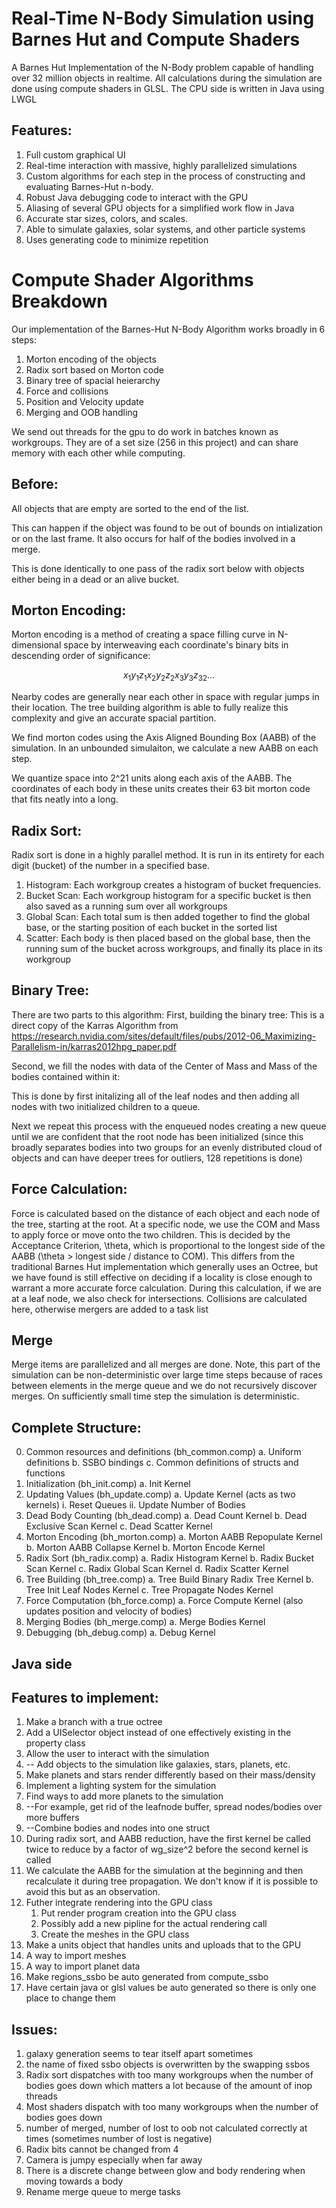 # Real-Time N-Body Simulation using Barnes Hut and Compute Shaders
A Barnes Hut Implementation of the N-Body problem capable of handling over 32 million objects in realtime.
All calculations during the simulation are done using compute shaders in GLSL. The CPU side is written in Java using LWGL

## Features:
 1. Full custom graphical UI
 2. Real-time interaction with massive, highly parallelized simulations
 3. Custom algorithms for each step in the process of constructing and evaluating Barnes-Hut n-body.
 4. Robust Java debugging code to interact with the GPU
 5. Aliasing of several GPU objects for a simplified work flow in Java
 6. Accurate star sizes, colors, and scales.
 7. Able to simulate galaxies, solar systems, and other particle systems
 8. Uses generating code to minimize repetition




# Compute Shader Algorithms Breakdown
Our implementation of the Barnes-Hut N-Body Algorithm works broadly in 6 steps:

1. Morton encoding of the objects
2. Radix sort based on Morton code
3. Binary tree of spacial heierarchy
4. Force and collisions
5. Position and Velocity update
6. Merging and OOB handling

We send out threads for the gpu to do work in batches known as workgroups. They are of a set size (256 in this project) and can share memory with each other while computing.

## Before:

All objects that are empty are sorted to the end of the list.

This can happen if the object was found to be out of bounds on intialization or on the last frame. It also occurs for half of the bodies involved in a merge.

This is done identically to one pass of the radix sort below with objects either being in a dead or an alive bucket. 

## Morton Encoding:

Morton encoding is a method of creating a space filling curve in N-dimensional space by interweaving each coordinate's binary bits in descending order of significance:

$$x_1y_1z_1x_2y_2z_2x_3y_3{z_3}_2\ldots$$

Nearby codes are generally near each other in space with regular jumps in their location. The tree building algorithm is able to fully realize this complexity and give an accurate spacial partition.

We find morton codes using the Axis Aligned Bounding Box (AABB) of the simulation. In an unbounded simulaiton, we calculate a new AABB on each step.

We quantize space into 2^21 units along each axis of the AABB. The coordinates of each body in these units creates their 63 bit morton code that fits neatly into a long.


## Radix Sort:

Radix sort is done in a highly parallel method. It is run in its entirety for each digit (bucket) of the number in a specified base.

1. Histogram: Each workgroup creates a histogram of bucket frequencies. 
2. Bucket Scan: Each workgroup histogram for a specific bucket is then also saved as a running sum over all workgroups
3. Global Scan: Each total sum is then added together to find the global base, or the starting position of each bucket in the sorted list
4. Scatter: Each body is then placed based on the global base, then the running sum of the bucket across workgroups, and finally its place in its workgroup

## Binary Tree:
There are two parts to this algorithm:
First, building the binary tree:
This is a direct copy of the Karras Algorithm from https://research.nvidia.com/sites/default/files/pubs/2012-06_Maximizing-Parallelism-in/karras2012hpg_paper.pdf

Second, we fill the nodes with data of the Center of Mass and Mass of the bodies contained within it:

This is done by first initalizing all of the leaf nodes and then adding all nodes with two initialized children to a queue.

Next we repeat this process with the enqueued nodes creating a new queue until we are confident that the root node has been initialized (since this broadly separates bodies into two groups for an evenly distributed cloud of objects and can have deeper trees for outliers, 128 repetitions is done)

## Force Calculation:

Force is calculated based on the distance of each object and each node of the tree, starting at the root. At a specific node, we use the COM and Mass to apply force or move onto the two children. This is decided by the Acceptance Criterion, \theta, which is proportional to the longest side of the AABB (\theta > longest side / distance to COM). This differs from the traditional Barnes Hut implementation which generally uses an Octree, but we have found is still effective on deciding if a locality is close enough to warrant a more accurate force calculation. During this calculation, if we are at a leaf node, we also check for intersections. Collisions are calculated here, otherwise mergers are added to a task list


## Merge

Merge items are parallelized and all merges are done. Note, this part of the simulation can be non-deterministic over large time steps because of races between elements in the merge queue and we do not recursively discover merges. On sufficiently small time step the simulation is deterministic.


## Complete Structure:

 0. Common resources and definitions (bh_common.comp)
     a. Uniform definitions
     b. SSBO bindings
     c. Common definitions of structs and functions
 1. Initialization (bh_init.comp)
     a. Init Kernel
 2. Updating Values (bh_update.comp)
     a. Update Kernel (acts as two kernels)
          i. Reset Queues 
          ii. Update Number of Bodies
 3. Dead Body Counting (bh_dead.comp)
     a. Dead Count Kernel
     b. Dead Exclusive Scan Kernel
     c. Dead Scatter Kernel
 4. Morton Encoding (bh_morton.comp)
     a. Morton AABB Repopulate Kernel
     b. Morton AABB Collapse Kernel
     b. Morton Encode Kernel
 5. Radix Sort (bh_radix.comp)
     a. Radix Histogram Kernel
     b. Radix Bucket Scan Kernel
     c. Radix Global Scan Kernel
     d. Radix Scatter Kernel
 6. Tree Building (bh_tree.comp)
     a. Tree Build Binary Radix Tree Kernel
     b. Tree Init Leaf Nodes Kernel
     c. Tree Propagate Nodes Kernel
 7. Force Computation (bh_force.comp)
     a. Force Compute Kernel (also updates position and velocity of bodies)
 8. Merging Bodies (bh_merge.comp)
     a. Merge Bodies Kernel
 9. Debugging (bh_debug.comp)
     a. Debug Kernel



## Java side


## Features to implement:

 1. Make a branch with a true octree
 2. Add a UISelector object instead of one effectively existing in the property class
 3. Allow the user to interact with the simulation
 4. -- Add objects to the simulation like galaxies, stars, planets, etc.
 5. Make planets and stars render differently based on their mass/density
 6. Implement a lighting system for the simulation
 7. Find ways to add more planets to the simulation
 8. --For example, get rid of the leafnode buffer, spread nodes/bodies over more buffers
 9. --Combine bodies and nodes into one struct
 10. During radix sort, and AABB reduction, have the first kernel be called twice to reduce by a factor of wg_size^2 before the second kernel is called
 11. We calculate the AABB for the simulation at the beginning and then recalculate it during tree propagation. We don't know if it is possible to avoid this but as an observation.
 12. Futher integrate rendering into the GPU class
     1.  Put render program creation into the GPU class
     2.  Possibly add a new pipline for the actual rendering call
     3.  Create the meshes in the GPU class
 13. Make a units object that handles units and uploads that to the GPU
 14. A way to import meshes
 15. A way to import planet data
 16. Make regions_ssbo be auto generated from compute_ssbo
 17. Have certain java or glsl values be auto generated so there is only one place to change them



## Issues:

 1.  galaxy generation seems to tear itself apart sometimes
 2. the name of fixed ssbo objects is overwritten by the swapping ssbos
 3. Radix sort dispatches with too many workgroups when the number of bodies goes down which matters a lot because of the amount of inop threads
 4. Most shaders dispatch with too many workgroups when the number of bodies goes down
 5. number of merged, number of lost to oob not calculated correctly at times (sometimes number of lost is negative)
 6. Radix bits cannot be changed from 4
 7. Camera is jumpy especially when far away
 8. There is a discrete change between glow and body rendering when moving towards a body
 9. Rename merge queue to merge tasks


 

